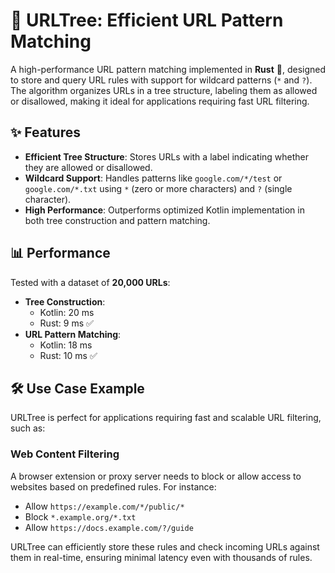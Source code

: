 # 🌳 URLTree: Efficient URL Pattern Matching

A high-performance URL pattern matching implemented in **Rust** 🚀, designed to store and query URL rules with support for wildcard patterns (`*` and `?`). The algorithm organizes URLs in a tree structure, labeling them as allowed or disallowed, making it ideal for applications requiring fast URL filtering.

## ✨ Features

- **Efficient Tree Structure**: Stores URLs with a label indicating whether they are allowed or disallowed.
- **Wildcard Support**: Handles patterns like `google.com/*/test` or `google.com/*.txt` using `*` (zero or more characters) and `?` (single character).
- **High Performance**: Outperforms optimized Kotlin implementation in both tree construction and pattern matching.

## 📊 Performance

Tested with a dataset of **20,000 URLs**:

- **Tree Construction**:
  - Kotlin: 20 ms
  - Rust: 9 ms ✅
- **URL Pattern Matching**:
  - Kotlin: 18 ms
  - Rust: 10 ms ✅

## 🛠️ Use Case Example

URLTree is perfect for applications requiring fast and scalable URL filtering, such as:

### Web Content Filtering

A browser extension or proxy server needs to block or allow access to websites based on predefined rules. For instance:

- Allow `https://example.com/*/public/*`
- Block `*.example.org/*.txt`
- Allow `https://docs.example.com/?/guide`

URLTree can efficiently store these rules and check incoming URLs against them in real-time, ensuring minimal latency even with thousands of rules.

